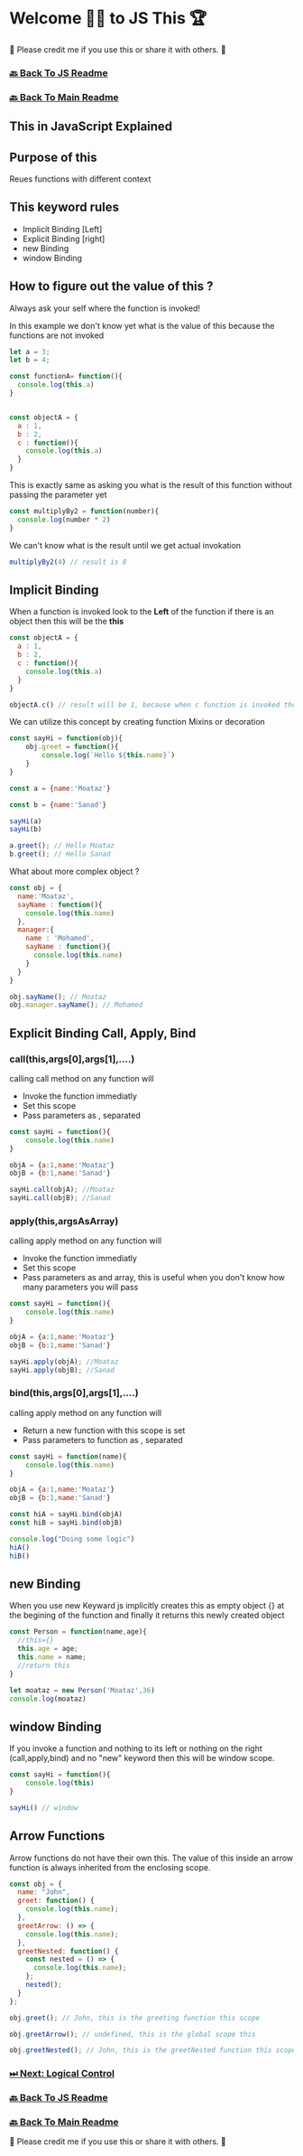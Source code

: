 # Welcome 🙋‍♂️ to JS This 🏆

🙏 Please credit me if you use this or share it with others. 🙏

### [🔙 Back To JS Readme](./js.md)

### [🔙 Back To Main Readme](../../../README.md)

## This in JavaScript Explained

## Purpose of this

Reues functions with different context

## This keyword rules

- Implicit Binding [Left]
- Explicit Binding [right]
- new Binding
- window Binding

## How to figure out the value of this ? 

Always ask your self where the function is invoked!

In this example we don't know yet what is the value of this because the functions are not invoked

```js
let a = 3;
let b = 4;

const functionA= function(){
  console.log(this.a)
}


const objectA = {
  a : 1,
  b : 2,
  c : function(){
    console.log(this.a)
  }
}
```

This is exactly same as asking you what is the result of this function without passing the parameter yet

```js
const multiplyBy2 = function(number){
  console.log(number * 2)
}
```

We can't know what is the result until we get actual invokation

```js
multiplyBy2(4) // result is 8
```

## Implicit Binding

When a function is invoked look to the **Left** of the function if there is an object then this will be the **this**

```js
const objectA = {
  a : 1,
  b : 2,
  c : function(){
    console.log(this.a)
  }
}

objectA.c() // result will be 1, because when c function is invoked the left of the function is objectA which will act as this, since we are calling this.a then the value will be 1
```

We can utilize this concept by creating function Mixins or decoration

```js
const sayHi = function(obj){
    obj.greet = function(){
        console.log(`Hello ${this.name}`)
    }
}

const a = {name:'Moataz'}

const b = {name:'Sanad'}

sayHi(a)
sayHi(b)

a.greet(); // Hello Moataz
b.greet(); // Hello Sanad

```

What about more complex object ?

```js
const obj = {
  name:'Moataz',
  sayName : function(){
    console.log(this.name)
  },
  manager:{
    name : 'Mohamed',
    sayName : function(){
      console.log(this.name)
    }
  }
}

obj.sayName(); // Moataz
obj.manager.sayName(); // Mohamed
```

## Explicit Binding Call, Apply, Bind

### call(this,args[0],args[1],....)

calling call method on any function will 

- Invoke the function immediatly
- Set this scope
- Pass parameters as , separated

```js
const sayHi = function(){
    console.log(this.name)
}

objA = {a:1,name:'Moataz'}
objB = {b:1,name:'Sanad'}

sayHi.call(objA); //Moataz
sayHi.call(objB); //Sanad
```

### apply(this,argsAsArray)

calling apply method on any function will 

- Invoke the function immediatly
- Set this scope
- Pass parameters as and array, this is useful when you don't know how many parameters you will pass

```js
const sayHi = function(){
    console.log(this.name)
}

objA = {a:1,name:'Moataz'}
objB = {b:1,name:'Sanad'}

sayHi.apply(objA); //Moataz
sayHi.apply(objB); //Sanad
```

### bind(this,args[0],args[1],....)

calling apply method on any function will 

- Return a new function with this scope is set
- Pass parameters to function as , separated

```js
const sayHi = function(name){
    console.log(this.name)
}

objA = {a:1,name:'Moataz'}
objB = {b:1,name:'Sanad'}

const hiA = sayHi.bind(objA)
const hiB = sayHi.bind(objB)

console.log("Doing some logic")
hiA()
hiB()

```

## new Binding

When you use new Keyward js implicitly creates this as empty object {} at the begining of the function and finally it returns this newly created object

```js
const Person = function(name,age){
  //this={}
  this.age = age;
  this.name = name;
  //return this
}

let moataz = new Person('Moataz',36)
console.log(moataz)
```

## window Binding

If you invoke a function and nothing to its left or nothing on the right (call,apply,bind) and no "new" keyword then this will be window scope.

```js
const sayHi = function(){
    console.log(this)
}

sayHi() // window
```

## Arrow Functions

Arrow functions do not have their own this. The value of this inside an arrow function is always inherited from the enclosing scope.

```js
const obj = {
  name: "John",
  greet: function() {
    console.log(this.name);
  },
  greetArrow: () => {
    console.log(this.name);
  },
  greetNested: function() {
    const nested = () => {
      console.log(this.name);
    };
    nested();
  }
};

obj.greet(); // John, this is the greeting function this scope

obj.greetArrow(); // undefined, this is the global scope this

obj.greetNested(); // John, this is the greetNested function this scope
```

### [ ⏭ Next: Logical Control](./16_logical_control.md)

### [🔙 Back To JS Readme](./js.md)

### [🔙 Back To Main Readme](../../../README.md)

🙏 Please credit me if you use this or share it with others. 🙏

